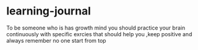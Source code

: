# learning-journal
To be someone who is has growth mind you should practice your brain continuously with specific exrcies that should help you ,keep positive  and always remember no one start from top
